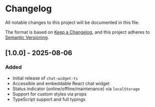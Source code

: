 # Changelog

All notable changes to this project will be documented in this file.

The format is based on [Keep a Changelog](https://keepachangelog.com/en/1.0.0/),
and this project adheres to [Semantic Versioning](https://semver.org/spec/v2.0.0.html).

## [1.0.0] - 2025-08-06

### Added

- Initial release of `chat-widget-ts`
- Accessible and embeddable React chat widget
- Status indicator (online/offline/maintenance) via `localStorage`
- Support for custom styles via props
- TypeScript support and full typings
